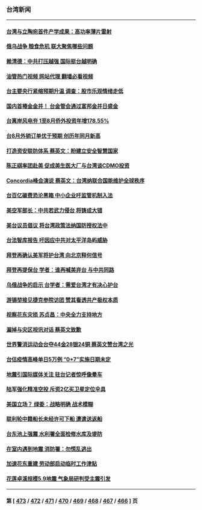 ### 台湾新闻
---
#### [台湾与立陶宛首件产学成果：高功率薄片雷射](../../pages/ncid1349361/n13828834.md?09210045) 
#### [俄乌战争 粮食危机 联大聚焦哪些问题](../../pages/ncid1349361/n13828959.md?09210045) 
#### [赖清德：中共打压越强 国际挺台越明确](../../pages/ncid1349361/n13828949.md?09210045) 
#### [油管热门视频 网站代理 翻墙必看视频](http://209.222.30.114:81/youtube.html?09210045)
#### [台主要央行紧缩预期升温 调查：股市乐观情绪走低](../../pages/ncid1349361/n13828933.md?09210045) 
#### [国内首椿金金并！ 台金管会通过富邦金并日盛金](../../pages/ncid1349361/n13828904.md?09210045) 
#### [台离岸风电夯 1至8月侨外投资年增178.55%](../../pages/ncid1349361/n13828906.md?09210045) 
#### [台8月外销订单优于预期 创历年同月新高](../../pages/ncid1349361/n13828914.md?09210045) 
#### [打造资安联防体系 蔡英文：盼建立安全智慧国家](../../pages/ncid1349361/n13828886.md?09210045) 
#### [陈正祺率团赴美 促成美生医大厂与台湾谈CDMO投资](../../pages/ncid1349361/n13828882.md?09210045) 
#### [Concordia峰会演说 蔡英文：台湾纳联合国能维护全球秩序](../../pages/ncid1349361/n13828884.md?09210045) 
#### [台百亿碳费恐沦黑箱 中小企业吁监管机制入法](../../pages/ncid1349361/n13828873.md?09210045) 
#### [美空军部长：中共若武力侵台 将铸成大错](../../pages/ncid1349361/n13828838.md?09210045) 
#### [美台议员倡议 将台湾政策法纳国防授权法中](../../pages/ncid1349361/n13828617.md?09210045) 
#### [台法智库报告 吁因应中共对太平洋岛屿威胁](../../pages/ncid1349361/n13828783.md?09210045) 
#### [拜登再确认美军将护台湾 向北京释何信号](../../pages/ncid1349361/n13828440.md?09210045) 
#### [拜登再提保台 学者︰谁再喊美弃台 与中共同路](../../pages/ncid1349361/n13828351.md?09210045) 
#### [乌俄战争的启示 台学者：需爱台湾才有决心护台](../../pages/ncid1349361/n13828283.md?09210045) 
#### [游锡堃接见捷克参院访团 赞其看透共产极权本质](../../pages/ncid1349361/n13828281.md?09210045) 
#### [视察花东灾损 苏贞昌：中央全力支持地方](../../pages/ncid1349361/n13828375.md?09210045) 
#### [漏掉与灾区视讯对话 蔡英文致歉](../../pages/ncid1349361/n13828376.md?09210045) 
#### [世界警消运动会台夺44金28银24铜 蔡英文赞台湾之光](../../pages/ncid1349361/n13828359.md?09210045) 
#### [台估疫情高峰单日5万例 “0+7”实施日期未定](../../pages/ncid1349361/n13828356.md?09210045) 
#### [地震引国际媒体关注 驻台记者惊呼像晕车](../../pages/ncid1349361/n13828377.md?09210045) 
#### [陆军强化精准空投 斥资2亿买卫星定位伞具](../../pages/ncid1349361/n13828404.md?09210045) 
#### [美国立场？ 绿委：战略明确 战术模糊](../../pages/ncid1349361/n13828350.md?09210045) 
#### [联利轮中籍船长未经许可下船 遭遣送返船](../../pages/ncid1349361/n13828403.md?09210045) 
#### [台东池上强震 水利署全面检修水库及堤防](../../pages/ncid1349361/n13828386.md?09210045) 
#### [在室内遇到地震 消防署：勿慌乱逃出](../../pages/ncid1349361/n13828383.md?09210045) 
#### [加速花东重建 劳动部启动临时工作津贴](../../pages/ncid1349361/n13828381.md?09210045) 
#### [花莲卓溪规模5.9地震 气象局研判受主震引发](../../pages/ncid1349361/n13828380.md?09210045) 

---
#### 第 [ [473](./473.md?09210045) / [472](./472.md?09210045) / [471](./471.md?09210045) / [470](./470.md?09210045) / [469](./469.md?09210045) / [468](./468.md?09210045) / [467](./467.md?09210045) / [466](./466.md?09210045) ] 页
